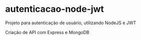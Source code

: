 # autenticacao-node-jwt
Projeto para autenticação de usuário, utilizando NodeJS e JWT

Criação de API com Express e MongoDB
